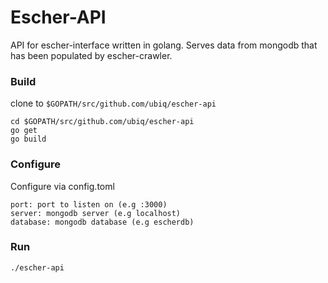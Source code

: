 # Escher-API

API for escher-interface written in golang. Serves data from mongodb that has been populated by escher-crawler.

### Build

clone to ```$GOPATH/src/github.com/ubiq/escher-api```

```
cd $GOPATH/src/github.com/ubiq/escher-api
go get
go build
```

### Configure

Configure via config.toml

```
port: port to listen on (e.g :3000)  
server: mongodb server (e.g localhost)
database: mongodb database (e.g escherdb)
```

### Run

```
./escher-api
```
